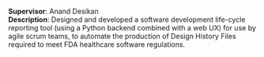 <!--start_month: May-->
<!--start_year: 2013-->
<!--position: Software Engineering Intern-->
<!--institution: GE Healthcare-->
<!--location_city: Barrington-->
<!--location_state: IL-->

**Supervisor**: Anand Desikan
<br />
**Description**:
Designed and developed a software development life-cycle reporting tool (using
a Python backend combined with a web UX) for use by agile scrum teams, to
automate the production of Design History Files required to meet FDA healthcare
software regulations.
